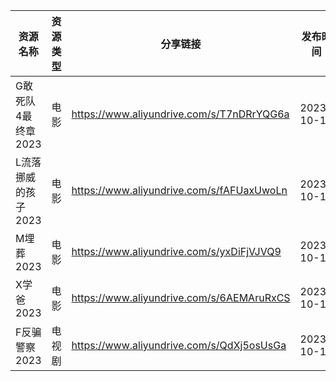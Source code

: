 | 资源名称         | 资源类型 | 分享链接                                      | 发布时间       |
| ------------ | ---- | ----------------------------------------- | ---------- |
| G敢死队4最终章2023 | 电影   | https://www.aliyundrive.com/s/T7nDRrYQG6a | 2023-10-13 |
| L流落挪威的孩子2023 | 电影   | https://www.aliyundrive.com/s/fAFUaxUwoLn | 2023-10-13 |
| M埋葬2023      | 电影   | https://www.aliyundrive.com/s/yxDiFjVJVQ9 | 2023-10-13 |
| X学爸2023      | 电影   | https://www.aliyundrive.com/s/6AEMAruRxCS | 2023-10-13 |
| F反骗警察2023    | 电视剧  | https://www.aliyundrive.com/s/QdXj5osUsGa | 2023-10-13 |
